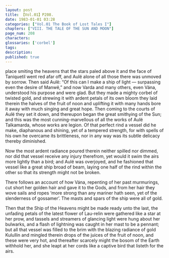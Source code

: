 ```yaml
---
layout: post
title: 【Vol.01】P208.
date: 1983-01-01 03:28
categories: ["Vol.01 The Book of Lost Tales I"]
chapters: ["VIII. THE TALE OF THE SUN AND MOON"]
page_num: 208
characters: 
glossaries: ['corbel']
tags: 
description: 
published: true
---
```


<p style="text-indent: 0;">
place smiting the heavens that the stars paled above it and the face of Taniquetil went red afar off, and Aulë alone of all those there was unmoved by sorrow. Then said Aulë: “Of this can I make a ship of light — surpassing even the desire of Manwë,” and now Varda and many others, even Vána, understood his purpose and were glad. But they made a mighty corbel of twisted gold, and strewing it with ardent petals of its own bloom they laid therein the halves of the fruit of noon and uplifting it with many hands bore it away with much singing and great hope. Then coming to the courts of Aulë they set it down, and thereupon began the great smithying of the Sun; and this was the most cunning-marvellous of all the works of Aulë Talkamarda, whose works are legion. Of that perfect rind a vessel did he make, diaphanous and shining, yet of a tempered strength, for with spells of his own he overcame its brittleness, nor in any way was its subtle delicacy thereby diminished.
</p>

Now the most ardent radiance poured therein neither spilled nor dimmed, nor did that vessel receive any injury therefrom, yet would it swim the airs more lightly than a bird; and Aulë was overjoyed, and he fashioned that vessel like a great ship broad of beam, laying one half of the rind within the other so that its strength might not be broken.

There follows an account of how Vána, repenting of her past murmurings, cut short her golden hair and gave it to the Gods, and from her hair they wove sails and ropes ‘more strong than any mariner hath seen, yet of the slenderness of gossamer’. The masts and spars of the ship were all of gold.

Then that the Ship of the Heavens might be made ready unto the last, the unfading petals of the latest flower of Lau-relin were gathered like a star at her prow, and tassels and streamers of glancing light were hung about her bulwarks, and a flash of lightning was caught in her mast to be a pennant; but all that vessel was filled to the brim with the blazing radiance of gold Kulullin and mingled therein drops of the juices of the fruit of noon, and these were very hot, and thereafter scarcely might the bosom of the Earth withhold her, and she leapt at her cords like a captive bird that listeth for the airs.

